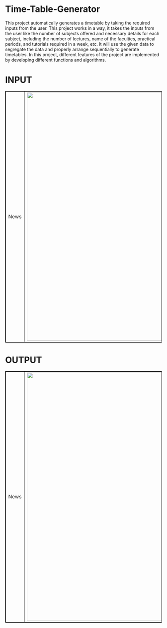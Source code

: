 # Time-Table-Generator

This project automatically generates a timetable by taking the required inputs from the user. This project works in a way, it takes the inputs from the user like the number of subjects offered and necessary details for each subject, including the number of lectures, name of the faculties, practical periods, and tutorials required in a week, etc. It will use the given data to segregate the data and properly arrange sequentially to generate timetables. In this project, different features of the project are implemented by developing different functions and algorithms.


# INPUT


<table style="border: 1px solid black;">
            <tr>
                <td  style="border: 1px solid black ;">
                    News
                </td>
                <td  style="border: 1px solid black ;">
                    <img src="https://user-images.githubusercontent.com/106223361/186089989-c18252bc-752d-4b8f-a772-c8095008c8ec.png"   width="800">
                </td>
                <td  style="border: 1px solid black ;">
                    Memes
                </td>
                <td  style="border: 1px solid black ;">
                    <img src="https://user-images.githubusercontent.com/106223361/186090138-2e2597ef-1f87-47f2-b0cd-48feb04785d8.png"   width="800">
                </td>
                 <td  style="border: 1px solid black ;">
                    Reels
                </td>
                <td  style="border: 1px solid black ;">
                    <img src="https://user-images.githubusercontent.com/106223361/186090245-7962c3ff-9378-4f1b-bc34-60558940db64.png"   width="800">
                </td>
            </tr>
        </table>
        
 # OUTPUT


<table style="border: 1px solid black;">
            <tr>
                <td  style="border: 1px solid black ;">
                    News
                </td>
                <td  style="border: 1px solid black ;">
                    <img src="https://user-images.githubusercontent.com/106223361/186090388-2d8f7fcf-8de4-4712-b895-95ba05d0556c.png"   width="800">
                </td>
                <td  style="border: 1px solid black ;">
                    Memes
                </td>
                <td  style="border: 1px solid black ;">
                    <img src="https://user-images.githubusercontent.com/106223361/186090522-9afc549b-c215-44e3-ac23-a0565f52dc75.png"   width="800">
                </td>
                 <td  style="border: 1px solid black ;">
                    Reels
                </td>
                <td  style="border: 1px solid black ;">
                    <img src="https://user-images.githubusercontent.com/106223361/186090709-c495550c-9cdf-47de-a635-519ed5bc6766.png"   width="800">
                </td>
            </tr>
        </table>
        




        
        
